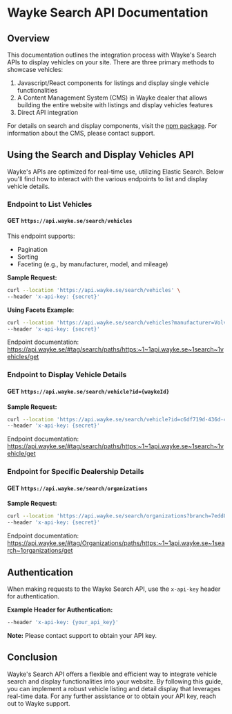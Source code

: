 # Wayke Search API Documentation

## Overview

This documentation outlines the integration process with Wayke's Search APIs to display vehicles on your site. There are three primary methods to showcase vehicles:

1. Javascript/React components for listings and display single vehicle functionalities
2. A Content Management System (CMS) in Wayke dealer that allows building the entire website with listings and display vehicles features
3. Direct API integration

For details on search and display components, visit the [npm package](https://www.npmjs.com/package/@wayke-se/components-react). For information about the CMS, please contact support.

## Using the Search and Display Vehicles API

Wayke's APIs are optimized for real-time use, utilizing Elastic Search. Below you'll find how to interact with the various endpoints to list and display vehicle details.

### Endpoint to List Vehicles

#### GET `https://api.wayke.se/search/vehicles`

This endpoint supports:
- Pagination
- Sorting
- Faceting (e.g., by manufacturer, model, and mileage)

**Sample Request:**

```bash
curl --location 'https://api.wayke.se/search/vehicles' \
--header 'x-api-key: {secret}'
```

**Using Facets Example:**

```bash
curl --location 'https://api.wayke.se/search/vehicles?manufacturer=Volvo&mileage.max=1500&mileage.min=500&modelSeries=V60' \
--header 'x-api-key: {secret}'
```
Endpoint documentation: https://api.wayke.se/#tag/search/paths/https:~1~1api.wayke.se~1search~1vehicles/get

### Endpoint to Display Vehicle Details

#### GET `https://api.wayke.se/search/vehicle?id={waykeId}`

**Sample Request:**

```bash
curl --location 'https://api.wayke.se/search/vehicle?id=c6df719d-436d-4a5c-bc3b-525b7fe3c14d' \
--header 'x-api-key: {secret}'
```

Endpoint documentation: https://api.wayke.se/#tag/search/paths/https:~1~1api.wayke.se~1search~1vehicle/get

### Endpoint for Specific Dealership Details

#### GET `https://api.wayke.se/search/organizations`

**Sample Request:**

```bash
curl --location 'https://api.wayke.se/search/organizations?branch=7edd8c28-95fd-49d6-9cde-231f39fa9275' \
--header 'x-api-key: {secret}'
```
Endpoint documentation: https://api.wayke.se/#tag/Organizations/paths/https:~1~1api.wayke.se~1search~1organizations/get

## Authentication

When making requests to the Wayke Search API, use the `x-api-key` header for authentication.

**Example Header for Authentication:**

```bash
--header 'x-api-key: {your_api_key}'
```

**Note:** Please contact support to obtain your API key.


## Conclusion

Wayke's Search API offers a flexible and efficient way to integrate vehicle search and display functionalities into your website. By following this guide, you can implement a robust vehicle listing and detail display that leverages real-time data. For any further assistance or to obtain your API key, reach out to Wayke support.
